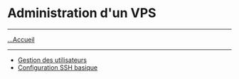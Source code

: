 # Administration d'un VPS

---

[...Accueil](../../README.md)

---

* [Gestion des utilisateurs](./notes/gerer_utilisateurs.md)
* [Configuration SSH basique](./notes/confg_ssh.md)